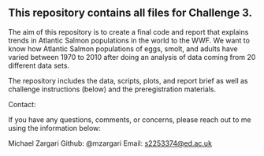 ## This repository contains all files for Challenge 3.

The aim of this repository is to create a final code and report that explains trends in Atlantic Salmon populations in the world to the WWF. We want to know how Atlantic Salmon populations of eggs, smolt, and adults have varied between 1970 to 2010 after doing an analysis of data coming from 20 different data sets.

The repository includes the data, scripts, plots, and report brief as well as challenge instructions (below) and the preregistration materials.

Contact:

If you have any questions, comments, or concerns, please reach out to me using the information below:

Michael Zargari Github: @mzargari Email: s2253374@ed.ac.uk
